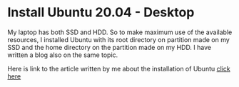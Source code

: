 
# Install Ubuntu 20.04 - Desktop
 

My laptop has both SSD and HDD. So to make maximum use of the available resources, I installed Ubuntu with its root directory on partition made on my SSD and the home directory on the partition made on my HDD. I have written a blog also on the same topic.

Here is link to the article written by me about the installation of Ubuntu [click here](https://dev.to/indirakumar/how-to-dual-boot-ubuntu-alongside-windows-64g)